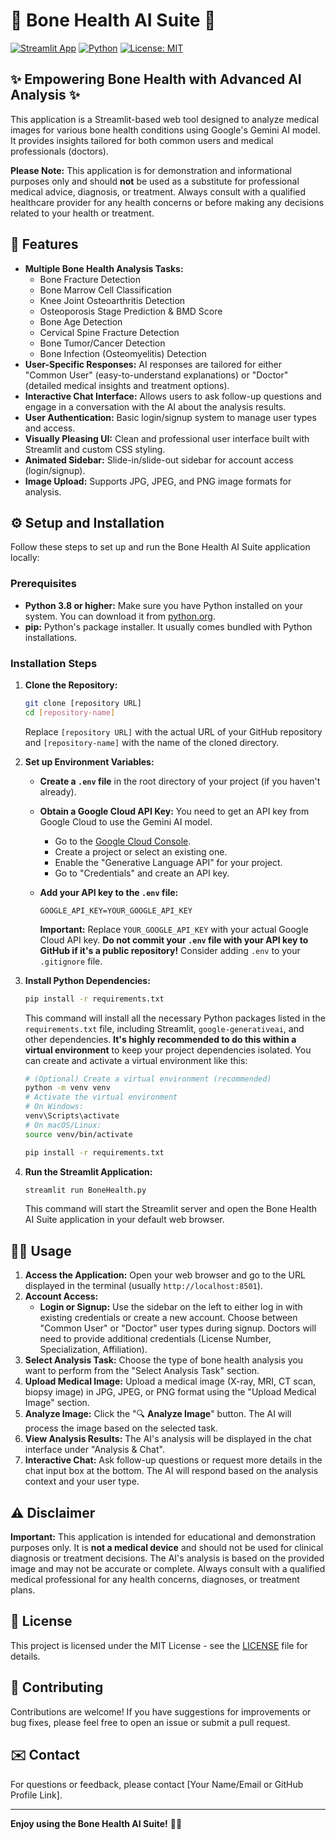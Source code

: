 # 🦴 Bone Health AI Suite 🌌

[![Streamlit App](https://img.shields.io/badge/Streamlit-App-orange?style=flat-square&logo=streamlit)](https://streamlit.io/)
[![Python](https://img.shields.io/badge/Python-3.8+-blue?style=flat-square&logo=python&logoColor=white)](https://www.python.org/)
[![License: MIT](https://img.shields.io/badge/License-MIT-yellow.svg?style=flat-square)](https://opensource.org/licenses/MIT)

## ✨ Empowering Bone Health with Advanced AI Analysis ✨

This application is a Streamlit-based web tool designed to analyze medical images for various bone health conditions using Google's Gemini AI model. It provides insights tailored for both common users and medical professionals (doctors).

**Please Note:** This application is for demonstration and informational purposes only and should **not** be used as a substitute for professional medical advice, diagnosis, or treatment. Always consult with a qualified healthcare provider for any health concerns or before making any decisions related to your health or treatment.

## 🚀 Features

*   **Multiple Bone Health Analysis Tasks:**
    *   Bone Fracture Detection
    *   Bone Marrow Cell Classification
    *   Knee Joint Osteoarthritis Detection
    *   Osteoporosis Stage Prediction & BMD Score
    *   Bone Age Detection
    *   Cervical Spine Fracture Detection
    *   Bone Tumor/Cancer Detection
    *   Bone Infection (Osteomyelitis) Detection
*   **User-Specific Responses:** AI responses are tailored for either "Common User" (easy-to-understand explanations) or "Doctor" (detailed medical insights and treatment options).
*   **Interactive Chat Interface:**  Allows users to ask follow-up questions and engage in a conversation with the AI about the analysis results.
*   **User Authentication:** Basic login/signup system to manage user types and access.
*   **Visually Pleasing UI:**  Clean and professional user interface built with Streamlit and custom CSS styling.
*   **Animated Sidebar:** Slide-in/slide-out sidebar for account access (login/signup).
*   **Image Upload:** Supports JPG, JPEG, and PNG image formats for analysis.

## ⚙️ Setup and Installation

Follow these steps to set up and run the Bone Health AI Suite application locally:

### Prerequisites

*   **Python 3.8 or higher:**  Make sure you have Python installed on your system. You can download it from [python.org](https://www.python.org/).
*   **pip:**  Python's package installer. It usually comes bundled with Python installations.

### Installation Steps

1.  **Clone the Repository:**

    ```bash
    git clone [repository URL]
    cd [repository-name]
    ```
    Replace `[repository URL]` with the actual URL of your GitHub repository and `[repository-name]` with the name of the cloned directory.

2.  **Set up Environment Variables:**

    *   **Create a `.env` file** in the root directory of your project (if you haven't already).
    *   **Obtain a Google Cloud API Key:** You need to get an API key from Google Cloud to use the Gemini AI model.
        *   Go to the [Google Cloud Console](https://console.cloud.google.com/).
        *   Create a project or select an existing one.
        *   Enable the "Generative Language API" for your project.
        *   Go to "Credentials" and create an API key.
    *   **Add your API key to the `.env` file:**

        ```
        GOOGLE_API_KEY=YOUR_GOOGLE_API_KEY
        ```
        **Important:** Replace `YOUR_GOOGLE_API_KEY` with your actual Google Cloud API key. **Do not commit your `.env` file with your API key to GitHub if it's a public repository!** Consider adding `.env` to your `.gitignore` file.

3.  **Install Python Dependencies:**

    ```bash
    pip install -r requirements.txt
    ```
    This command will install all the necessary Python packages listed in the `requirements.txt` file, including Streamlit, `google-generativeai`, and other dependencies. **It's highly recommended to do this within a virtual environment** to keep your project dependencies isolated. You can create and activate a virtual environment like this:

    ```bash
    # (Optional) Create a virtual environment (recommended)
    python -m venv venv
    # Activate the virtual environment
    # On Windows:
    venv\Scripts\activate
    # On macOS/Linux:
    source venv/bin/activate

    pip install -r requirements.txt
    ```

4.  **Run the Streamlit Application:**

    ```bash
    streamlit run BoneHealth.py
    ```
    This command will start the Streamlit server and open the Bone Health AI Suite application in your default web browser.

## 🧑‍⚕️ Usage

1.  **Access the Application:** Open your web browser and go to the URL displayed in the terminal (usually `http://localhost:8501`).
2.  **Account Access:**
    *   **Login or Signup:** Use the sidebar on the left to either log in with existing credentials or create a new account. Choose between "Common User" or "Doctor" user types during signup. Doctors will need to provide additional credentials (License Number, Specialization, Affiliation).
3.  **Select Analysis Task:** Choose the type of bone health analysis you want to perform from the "Select Analysis Task" section.
4.  **Upload Medical Image:** Upload a medical image (X-ray, MRI, CT scan, biopsy image) in JPG, JPEG, or PNG format using the "Upload Medical Image" section.
5.  **Analyze Image:** Click the "🔍 **Analyze Image**" button. The AI will process the image based on the selected task.
6.  **View Analysis Results:** The AI's analysis will be displayed in the chat interface under "Analysis & Chat".
7.  **Interactive Chat:** Ask follow-up questions or request more details in the chat input box at the bottom. The AI will respond based on the analysis context and your user type.

## ⚠️ Disclaimer

**Important:** This application is intended for educational and demonstration purposes only. It is **not a medical device** and should not be used for clinical diagnosis or treatment decisions. The AI's analysis is based on the provided image and may not be accurate or complete. Always consult with a qualified medical professional for any health concerns, diagnoses, or treatment plans.

## 📝 License

This project is licensed under the MIT License - see the [LICENSE](LICENSE) file for details.

## 🤝 Contributing

Contributions are welcome! If you have suggestions for improvements or bug fixes, please feel free to open an issue or submit a pull request.

## ✉️ Contact

For questions or feedback, please contact [Your Name/Email or GitHub Profile Link].

---

**Enjoy using the Bone Health AI Suite!** 🦴🌌
